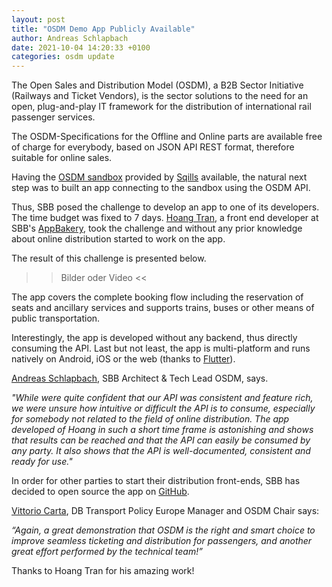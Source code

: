 ```yaml
---
layout: post
title: "OSDM Demo App Publicly Available"
author: Andreas Schlapbach
date: 2021-10-04 14:20:33 +0100
categories: osdm update
---
```


The Open Sales and Distribution Model (OSDM), a B2B Sector Initiative (Railways and Ticket Vendors), is the sector solutions to the need for an open, plug-and-play IT framework for the distribution of international rail passenger services.

The OSDM-Specifications for the Offline and Online parts are available free of charge for everybody, based on JSON API REST format, therefore suitable for online sales.

Having the [OSDM sandbox](https://unioninternationalcheminsdefer.github.io/OSDM/tools/sandbox/) provided by [Sqills](https://sqills.com) available, the natural next step was to built an app connecting to the sandbox using the OSDM API.

Thus, SBB posed the challenge to develop an app to one of its developers. The time budget was fixed to 7 days. [Hoang Tran](https://www.linkedin.com/in/hoang-tran-388200195/), a front end developer at SBB's [AppBakery](https://appbakery.medium.com/), took the challenge and without any prior knowledge about online distribution started to work on the app.

The result of this challenge is presented below.

>> Bilder oder Video <<

The app covers the complete booking flow including the reservation of seats and ancillary services and supports  trains, buses or other means of public transportation.

Interestingly, the app is developed without any backend, thus directly consuming the API. Last but not least, the app is multi-platform and runs natively on Android, iOS or the web (thanks to [Flutter](https://flutter.dev/)).

[Andreas Schlapbach](https://www.linkedin.com/in/andreas-schlapbach/), SBB Architect & Tech Lead OSDM, says.

  *"While were quite confident that our API was consistent and feature rich, we were unsure how intuitive or difficult the API is to consume, especially for somebody not related to the field of online distribution. The app developed of Hoang in such a short time frame is astonishing and shows that results can be reached and that the API can easily be consumed by any party. It also shows that the API is well-documented, consistent and ready for use."*

In order for other parties to start their distribution front-ends, SBB has decided to open source the app on [GitHub](https://github.com/).

[Vittorio Carta](https://www.linkedin.com/in/vittorio-carta-mba-0b90b728/), DB Transport Policy Europe Manager and OSDM Chair says:

  *“Again, a great demonstration that OSDM is the right and smart choice to improve seamless ticketing and distribution for passengers, and another great effort performed by the technical team!”*

Thanks to Hoang Tran for his amazing work!
